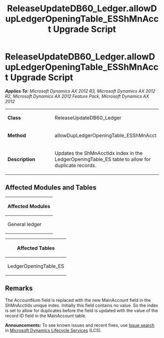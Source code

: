 ﻿---
title: ReleaseUpdateDB60_Ledger.allowDupLedgerOpeningTable_ESShMnAcct Upgrade Script
TOCTitle: ReleaseUpdateDB60_Ledger.allowDupLedgerOpeningTable_ESShMnAcct Upgrade Script
ms:assetid: eb4a758c-6be4-9adf-65e6-7d2e24719bd8
ms:mtpsurl: https://msdn.microsoft.com/en-us/library/JJ719911(v=AX.60)
ms:contentKeyID: 49711983
ms.date: 05/18/2015
mtps_version: v=AX.60
---

# ReleaseUpdateDB60\_Ledger.allowDupLedgerOpeningTable\_ESShMnAcct Upgrade Script 


_**Applies To:** Microsoft Dynamics AX 2012 R3, Microsoft Dynamics AX 2012 R2, Microsoft Dynamics AX 2012 Feature Pack, Microsoft Dynamics AX 2012_

<table>
<colgroup>
<col style="width: 50%" />
<col style="width: 50%" />
</colgroup>
<tbody>
<tr class="odd">
<td><p><strong>Class</strong></p></td>
<td><p>ReleaseUpdateDB60_Ledger</p></td>
</tr>
<tr class="even">
<td><p><strong>Method</strong></p></td>
<td><p>allowDupLedgerOpeningTable_ESShMnAcct</p></td>
</tr>
<tr class="odd">
<td><p><strong>Description</strong></p></td>
<td><p>Updates the ShMnAcctIdx index in the LedgerOpeningTable_ES table to allow for duplicate records.</p></td>
</tr>
</tbody>
</table>


## Affected Modules and Tables

<table>
<colgroup>
<col style="width: 100%" />
</colgroup>
<thead>
<tr class="header">
<th><p>Affected Modules</p></th>
</tr>
</thead>
<tbody>
<tr class="odd">
<td><p>General ledger</p></td>
</tr>
</tbody>
</table>


<table>
<colgroup>
<col style="width: 100%" />
</colgroup>
<thead>
<tr class="header">
<th><p>Affected Tables</p></th>
</tr>
</thead>
<tbody>
<tr class="odd">
<td><p>LedgerOpeningTable_ES</p></td>
</tr>
</tbody>
</table>


## Remarks

The AccountNum field is replaced with the new MainAccount field in the ShMnAcctIdx unique index. Initially this field contains no value. So the index is set to allow for duplicates before the field is updated with the value of the record ID field in the MainAccount table.

  
**Announcements:** To see known issues and recent fixes, use [Issue search](http://go.microsoft.com/fwlink/?linkid=389258) in [Microsoft Dynamics Lifecycle Services](http://go.microsoft.com/fwlink/?linkid=306505) (LCS).

